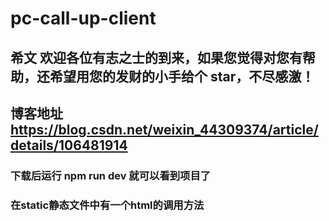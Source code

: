 # pc-call-up-client

## 希文 欢迎各位有志之士的到来，如果您觉得对您有帮助，还希望用您的发财的小手给个 star，不尽感激！

## 博客地址 https://blog.csdn.net/weixin_44309374/article/details/106481914

### 下载后运行 npm run dev 就可以看到项目了

### 在static静态文件中有一个html的调用方法
